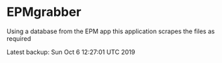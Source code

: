 # EPMgrabber
Using a database from the EPM app this application scrapes the files as required


Latest backup: Sun Oct 6 12:27:01 UTC 2019
